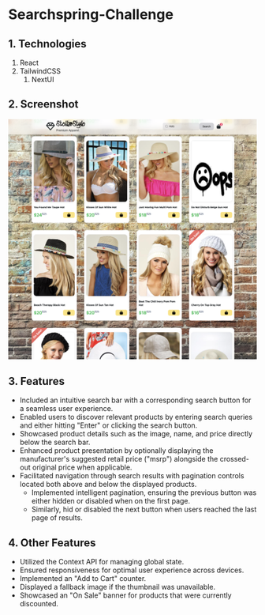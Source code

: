 # Searchspring-Challenge

## 1. Technologies

1.  React
2.  TailwindCSS
    1. NextUI

## 2. Screenshot

![App Screenshot](/public/images/Project-Sc-Shot.png)

## 3. Features

- Included an intuitive search bar with a corresponding search button for a seamless user experience.
- Enabled users to discover relevant products by entering search queries and either hitting "Enter" or clicking the search button.
- Showcased product details such as the image, name, and price directly below the search bar.
- Enhanced product presentation by optionally displaying the manufacturer's suggested retail price ("msrp") alongside the crossed-out original price when applicable.
- Facilitated navigation through search results with pagination controls located both above and below the displayed products.
  - Implemented intelligent pagination, ensuring the previous button was either hidden or disabled when on the first page.
  - Similarly, hid or disabled the next button when users reached the last page of results.

## 4. Other Features

- Utilized the Context API for managing global state.
- Ensured responsiveness for optimal user experience across devices.
- Implemented an "Add to Cart" counter.
- Displayed a fallback image if the thumbnail was unavailable.
- Showcased an "On Sale" banner for products that were currently discounted.
